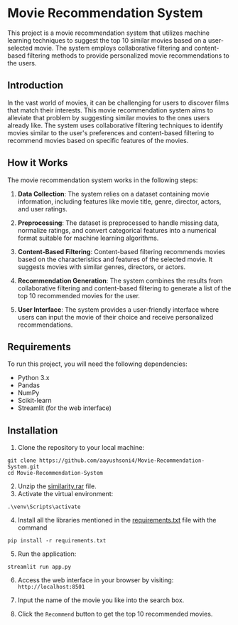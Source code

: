 # Movie Recommendation System
This project is a movie recommendation system that utilizes machine learning techniques to suggest the top 10 similar movies based on a user-selected movie. The system employs collaborative filtering and content-based filtering methods to provide personalized movie recommendations to the users.


## Introduction

In the vast world of movies, it can be challenging for users to discover films that match their interests. This movie recommendation system aims to alleviate that problem by suggesting similar movies to the ones users already like. The system uses collaborative filtering techniques to identify movies similar to the user's preferences and content-based filtering to recommend movies based on specific features of the movies.

## How it Works

The movie recommendation system works in the following steps:

1. **Data Collection**: The system relies on a dataset containing movie information, including features like movie title, genre, director, actors, and user ratings.

2. **Preprocessing**: The dataset is preprocessed to handle missing data, normalize ratings, and convert categorical features into a numerical format suitable for machine learning algorithms.


3. **Content-Based Filtering**: Content-based filtering recommends movies based on the characteristics and features of the selected movie. It suggests movies with similar genres, directors, or actors.

4. **Recommendation Generation**: The system combines the results from collaborative filtering and content-based filtering to generate a list of the top 10 recommended movies for the user.

5. **User Interface**: The system provides a user-friendly interface where users can input the movie of their choice and receive personalized recommendations.

## Requirements

To run this project, you will need the following dependencies:

- Python 3.x
- Pandas
- NumPy
- Scikit-learn
- Streamlit (for the web interface)


## Installation

1. Clone the repository to your local machine:
```
git clone https://github.com/aayushsoni4/Movie-Recommendation-System.git
cd Movie-Recommendation-System
```
2. Unzip the [similarity.rar](https://github.com/aayushsoni4/Movie-Recommendation-System/blob/main/similarity.rar) file.
3. Activate the virtual environment:
```
.\venv\Scripts\activate
```
4. Install all the libraries mentioned in the [requirements.txt](https://github.com/aayushsoni4/Movie-Recommendation-System/blob/main/requirements.txt) file with the command 
```
pip install -r requirements.txt
```
5. Run the application:
```
streamlit run app.py
```
6. Access the web interface in your browser by visiting: `http://localhost:8501`

7. Input the name of the movie you like into the search box.

8. Click the `Recommend` button to get the top 10 recommended movies.
